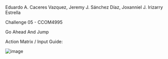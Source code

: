 Eduardo A. Caceres Vazquez, Jeremy J. Sánchez Díaz, Joxanniel J. Irizarry Estrella

Challenge 05 - CCOM4995

Go Ahead And Jump

Action Matrix / Input Guide: 

![image](https://github.com/user-attachments/assets/cba5bb49-7f7f-4b73-8644-a72a9e9fc945)
